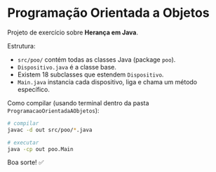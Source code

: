 # Programação Orientada a Objetos

Projeto de exercício sobre **Herança em Java**.

Estrutura:
- `src/poo/` contém todas as classes Java (package `poo`).
- `Dispositivo.java` é a classe base.
- Existem 18 subclasses que estendem `Dispositivo`.
- `Main.java` instancia cada dispositivo, liga e chama um método específico.

Como compilar (usando terminal dentro da pasta `ProgramacaoOrientadaAObjetos`):

```bash
# compilar
javac -d out src/poo/*.java

# executar
java -cp out poo.Main
```

Boa sorte! ✅
